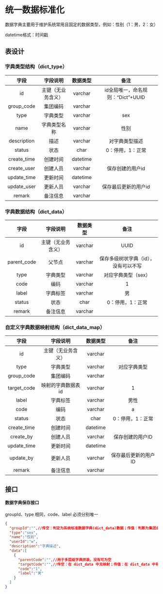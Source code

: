 # 统一数据标准化

数据字典主要用于维护系统常用且固定的数据类型，例如：性别（1：男，2：女）

datetime格式：时间戳

## 表设计

### 字典类型结构（dict_type）



|    字段     |      字段说明      | 数据类型 |               备注                |
| :---------: | :----------------: | :------: | :-------------------------------: |
|     id      | 主键（无业务含义） | varchar  | id全局唯一，命名规则：“Dict”+UUID |
| group_code  |      集团编码      | varchar  |                                   |
|    type     |      字典类型      | varchar  |                sex                |
|    name     |    字典类型名称    | varchar  |               性别                |
| description |        描述        | varchar  |          对字典类型描述           |
|   status    |        状态        |   char   |         0：停用，1：正常          |
| create_time |      创建时间      | datetime |                                   |
| create_user |      创建人员      | varchar  |         保存创建的用户id          |
| update_time |      更新时间      | datetime |                                   |
| update_user |      更新人员      | varchar  |       保存最后更新的用户id        |
|   remark    |      备注信息      | varchar  |                                   |

### 字典数据结构（dict_data）

|    字段     |      字段说明      | 数据类型 |                 备注                 |
| :---------: | :----------------: | :------: | :----------------------------------: |
|     id      | 主键（无业务含义） | varchar  |                 UUID                 |
| parent_code |       父节点       | varchar  | 保存多级树状字典（id），没有可以不写 |
|    type     |      字典类型      | varchar  |         对应字典类型（sex）          |
|    code     |        编码        | varchar  |                  1                   |
|    label    |      字典标签      | varchar  |                  男                  |
|   status    |        状态        |   char   |           0：停用，1：正常           |
|   remark    |      备注信息      | varchar  |                                      |

### 自定义字典数据映射结构（dict_data_map）



|    字段     |      字段说明      | 数据类型 |         备注         |
| :---------: | :----------------: | :------: | :------------------: |
|     id      | 主键（无业务含义） | varchar  |                      |
|    type     |      字典类型      | varchar  |     对应字典类型     |
| group_code  |      集团编码      | varchar  |                      |
| target_code | 映射的字典数据表id | varchar  |          1           |
|    label    |      字典标签      | varchar  |         男性         |
|    code     |        编码        | varchar  |          a           |
|   status    |        状态        |   char   |   0：停用，1：正常   |
| create_time |      创建时间      | datetime |                      |
|  create_by  |      创建人员      | varchar  |   保存创建的用户ID   |
| update_time |      更新时间      | datetime |                      |
|  update_by  |      更新人员      | varchar  | 保存最后更新的用户ID |
|   remark    |      备注信息      | varchar  |                      |



## 接口

#### 数据字典保存接口

groupId、type 相同，code、label 必须分别唯一

```json
{
  "groupId":"",//传空：判定为系统标准数据字典(dict_data)数据；传值：判断为集团自定义字典数据(dict_data_map)数据
  "type":"sex",
  "name":"性别",
  "userId":"w",
  "description":"字典描述",
  "data":[
    { 
      "parentCode":"",//用于多层级字典拼装，没有可为空
      "targetCode":"",//传空：在 dict_data 中无映射；传值：在 dict_data 中有映射
      "code":"1",
      "label":"男"
    }
  ]
}
```

